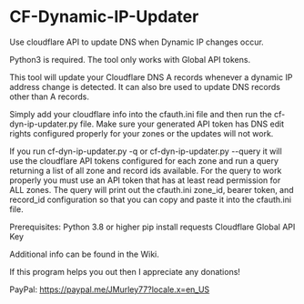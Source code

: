 # CF-Dynamic-IP-Updater

Use cloudflare API to update DNS when Dynamic IP changes occur.

Python3 is required.  The tool only works with Global API tokens.

This tool will update your Cloudflare DNS A records whenever a dynamic IP address change is detected.  It can also bre used to update DNS records other than A records.

Simply add your cloudflare info into the cfauth.ini file and then run the cf-dyn-ip-updater.py file.  Make sure your generated API token has DNS edit rights configured properly for your zones or the updates will not work.

If you run cf-dyn-ip-updater.py -q or cf-dyn-ip-updater.py --query it will use the cloudflare API tokens configured for each zone and run a query returning a list of all zone and record ids available.  For the query to work properly you must use an API token that has at least read permission for ALL zones.  The query will print out the cfauth.ini zone_id, bearer token, and record_id configuration so that you can copy and paste it into the cfauth.ini file.

Prerequisites:
Python 3.8 or higher
pip install requests
Cloudflare Global API Key

Additional info can be found in the Wiki.

If this program helps you out then I appreciate any donations!

PayPal:  https://paypal.me/JMurley77?locale.x=en_US

